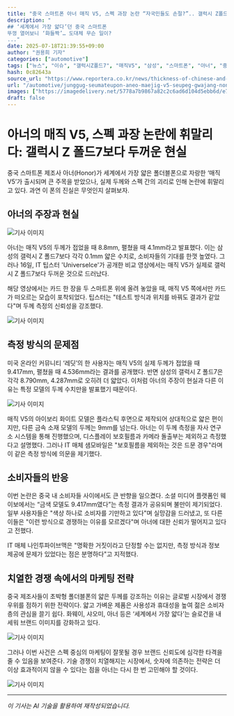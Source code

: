 ```yaml
---
title: "중국 스마트폰 아너 매직 V5, 스펙 과장 논란 “자국민들도 손절?”.. 갤럭시 Z폴드7보다 더 두껍다"
description: "
## ‘세계에서 가장 얇다’던 중국 스마트폰
뚜껑 열어보니 ‘화들짝’… 도대체 무슨 일이?
..."
date: 2025-07-18T21:39:55+09:00
author: "권용희 기자"
categories: ["automotive"]
tags: ["뉴스", "이슈", "갤럭시Z폴드7", "매직V5", "삼성", "스마트폰", "아너", "중국", "폴더블폰"]
hash: 0c82643a
source_url: "https://www.reportera.co.kr/news/thickness-of-chinese-and-samsung-smartphones/"
url: "/automotive/junggug-seumateupon-aneo-maejig-v5-seupeg-gwajang-nonran-jag/"
images: ["https://imagedelivery.net/5778a7b9867a82c2c6ad6d104d5ebb6d/e73ab493-0346-4f2f-ce49-5b0495a5fb00/public"]
draft: false
---
```


# 아너의 매직 V5, 스펙 과장 논란에 휘말리다: 갤럭시 Z 폴드7보다 두꺼운 현실

중국 스마트폰 제조사 아너(Honor)가 세계에서 가장 얇은 폴더블폰으로 자랑한 ‘매직 V5’가 출시되며 큰 주목을 받았으나, 실제 두께와 스펙 간의 괴리로 인해 논란에 휘말리고 있다. 과연 이 폰의 진실은 무엇인지 살펴보자.

## 아너의 주장과 현실


![기사 이미지](https://imagedelivery.net/5778a7b9867a82c2c6ad6d104d5ebb6d/683a8045-1e85-434f-3295-c2fce5f3fa00/public)


아너는 매직 V5의 두께가 접었을 때 8.8mm, 펼쳤을 때 4.1mm라고 발표했다. 이는 삼성의 갤럭시 Z 폴드7보다 각각 0.1mm 얇은 수치로, 소비자들의 기대를 한껏 높였다. 그러나 16일, IT 팁스터 'UniverseIce'가 공개한 비교 영상에서는 매직 V5가 실제로 갤럭시 Z 폴드7보다 두꺼운 것으로 드러났다. 

해당 영상에서는 카드 한 장을 두 스마트폰 위에 올려 놓았을 때, 매직 V5 쪽에서만 카드가 떠오르는 모습이 포착되었다. 팁스터는 "테스트 방식과 위치를 바꿔도 결과가 같았다"며 두께 측정의 신뢰성을 강조했다.


![기사 이미지](https://imagedelivery.net/5778a7b9867a82c2c6ad6d104d5ebb6d/1b4a8488-6775-4fcf-afc8-6a95f47c0000/public)


## 측정 방식의 문제점

미국 온라인 커뮤니티 ‘레딧’의 한 사용자는 매직 V5의 실제 두께가 접었을 때 9.417mm, 펼쳤을 때 4.536mm라는 결과를 공개했다. 반면 삼성의 갤럭시 Z 폴드7은 각각 8.790mm, 4.287mm로 오히려 더 얇았다. 이처럼 아너의 주장이 현실과 다른 이유는 특정 모델의 두께 수치만을 발표했기 때문이다.


![기사 이미지](https://imagedelivery.net/5778a7b9867a82c2c6ad6d104d5ebb6d/e73ab493-0346-4f2f-ce49-5b0495a5fb00/public)


매직 V5의 아이보리 화이트 모델은 플라스틱 후면으로 제작되어 상대적으로 얇은 편이지만, 다른 금속 소재 모델의 두께는 9mm를 넘는다. 아너는 이 두께 측정을 자사 연구소 시스템을 통해 진행했으며, 디스플레이 보호필름과 카메라 돌출부는 제외하고 측정했다고 설명했다. 그러나 IT 매체 샘모바일은 "보호필름을 제외하는 것은 드문 경우"라며 이 같은 측정 방식에 의문을 제기했다.

## 소비자들의 반응

이번 논란은 중국 내 소비자들 사이에서도 큰 반향을 일으켰다. 소셜 미디어 플랫폼인 웨이보에서는 “금색 모델도 9.417mm였다”는 측정 결과가 공유되며 불만이 제기되었다. 일부 사용자들은 "색상 하나로 소비자를 기만하고 있다"며 실망감을 드러냈고, 또 다른 이들은 "이런 방식으로 경쟁하는 이유를 모르겠다"며 아너에 대한 신뢰가 떨어지고 있다고 전했다.

IT 매체 나인투파이브맥은 "명확한 거짓이라고 단정할 수는 없지만, 측정 방식과 정보 제공에 문제가 있었다는 점은 분명하다"고 지적했다.

## 치열한 경쟁 속에서의 마케팅 전략

중국 제조사들이 초박형 폴더블폰의 얇은 두께를 강조하는 이유는 글로벌 시장에서 경쟁 우위를 점하기 위한 전략이다. 얇고 가벼운 제품은 사용성과 휴대성을 높여 젊은 소비자층의 관심을 끌기 쉽다. 화웨이, 샤오미, 아너 등은 ‘세계에서 가장 얇다’는 슬로건을 내세워 브랜드 이미지를 강화하고 있다.


![기사 이미지](https://imagedelivery.net/5778a7b9867a82c2c6ad6d104d5ebb6d/006f41cc-3e51-4002-767c-fbac4b3ee300/public)


그러나 이번 사건은 스펙 중심의 마케팅이 잘못될 경우 브랜드 신뢰도에 심각한 타격을 줄 수 있음을 보여준다. 기술 경쟁이 치열해지는 시장에서, 숫자에 의존하는 전략은 더 이상 효과적이지 않을 수 있다는 점을 아너는 다시 한 번 고민해야 할 것이다.


![기사 이미지](https://imagedelivery.net/5778a7b9867a82c2c6ad6d104d5ebb6d/486e71a6-4cf3-4b4b-32ac-5f9305e38900/public)


---
*이 기사는 AI 기술을 활용하여 재작성되었습니다.*
